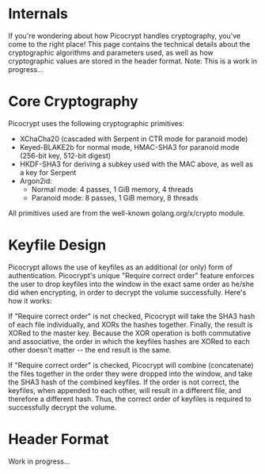 # Internals
If you're wondering about how Picocrypt handles cryptography, you've come to the right place! This page contains the technical details about the cryptographic algorithms and parameters used, as well as how cryptographic values are stored in the header format. Note: This is a work in progress...

# Core Cryptography
Picocrypt uses the following cryptographic primitives:
- XChaCha20 (cascaded with Serpent in CTR mode for paranoid mode)
- Keyed-BLAKE2b for normal mode, HMAC-SHA3 for paranoid mode (256-bit key, 512-bit digest)
- HKDF-SHA3 for deriving a subkey used with the MAC above, as well as a key for Serpent
- Argon2id:
    - Normal mode: 4 passes, 1 GiB memory, 4 threads
    - Paranoid mode: 8 passes, 1 GiB memory, 8 threads

All primitives used are from the well-known golang.org/x/crypto module.

# Keyfile Design
Picocrypt allows the use of keyfiles as an additional (or only) form of authentication. Picocrypt's unique "Require correct order" feature enforces the user to drop keyfiles into the window in the exact same order as he/she did when encrypting, in order to decrypt the volume successfully. Here's how it works:

If "Require correct order" is not checked, Picocrypt will take the SHA3 hash of each file individually, and XORs the hashes together. Finally, the result is XORed to the master key. Because the XOR operation is both commutative and associative, the order in which the keyfiles hashes are XORed to each other doesn't matter -- the end result is the same.

If "Require correct order" is checked, Picocrypt will combine (concatenate) the files together in the order they were dropped into the window, and take the SHA3 hash of the combined keyfiles. If the order is not correct, the keyfiles, when appended to each other, will result in a different file, and therefore a different hash. Thus, the correct order of keyfiles is required to successfully decrypt the volume.

# Header Format
Work in progress...
